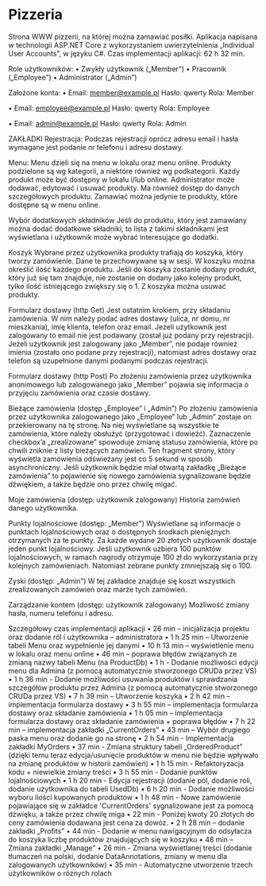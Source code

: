 # Pizzeria
Strona WWW pizzerii, na której można zamawiać posiłki. Aplikacja napisana w technologii ASP.NET Core z wykorzystaniem uwierzytelnienia „Individual User Accounts”, w języku C#. Czas implementacji aplikacji: 62 h 32 min. 

Role użytkowników:
•	Zwykły użytkownik („Member”)
•	Pracownik („Employee”)
•	Administrator („Admin”)

Założone konta:
•    Email: member@example.pl
     Hasło: qwerty
     Rola: Member
     
•    Email: employee@example.pl
     Hasło: qwerty
     Rola: Employee
     
•    Email: admin@example.pl
     Hasło: qwerty
     Rola: Admin
    

ZAKŁADKI
Rejestracja:
Podczas rejestracji oprócz adresu email i hasła wymagane jest podanie nr telefonu i adresu dostawy.


Menu:
Menu dzieli się na menu w lokalu oraz menu online.
Produkty podzielone są wg kategorii, a niektóre również wg podkategorii.
Każdy produkt może być dostępny w lokalu i/lub online.
Administrator może dodawać, edytować i usuwać produkty. Ma również dostęp do danych szczegółowych produktu.
Zamawiać można jedynie te produkty, które dostępne są w menu online. 


Wybór dodatkowych składników
Jeśli do produktu, który jest zamawiany można dodać dodatkowe składniki, to lista z takimi składnikami jest wyświetlana i użytkownik może wybrać interesujące go dodatki.


Koszyk
Wybrane przez użytkownika produkty trafiają do koszyka, który tworzy zamówienie. Dane te przechowywane są w sesji. W koszyku można określić ilość każdego produktu. Jeśli do koszyka zostanie dodany produkt, który już się tam znajduje, nie zostanie on dodany jako kolejny produkt, tylko ilość istniejącego zwiększy się o 1. Z koszyka można usuwać produkty.


Formularz dostawy (http Get)
Jest ostatnim krokiem, przy składaniu zamówienia. W nim należy podać adres dostawy (ulica, nr domu, nr mieszkania), imię klienta, telefon oraz email. Jeżeli użytkownik jest zalogowany to email nie jest podawany (został już podany przy rejestracji). Jeżeli użytkownik jest zalogowany jako „Member”, nie podaje również imienia (zostało ono podane przy rejestracji), natomiast adres dostawy oraz telefon są uzupełnione danymi podanymi podczas rejestracji. 

Formularz dostawy (http Post)
Po złożeniu zamówienia przez użytkownika anonimowego lub zalogowanego jako „Member” pojawia się informacja o przyjęciu zamówienia oraz czasie dostawy.


Bieżące zamówienia (dostęp „Employee” i „Admin”)
Po złożeniu zamówienia przez użytkownika zalogowanego jako „Employee” lub „Admin” zostaje on przekierowany na tę stronę. Na niej wyświetlane są wszystkie te zamówienia, które należy obsłużyć (przygotować i dowieźć). Zaznaczenie checkbox’a „zrealizowane” spowoduje zmianę statusu zamówienia, które po chwili zniknie z listy  bieżących zamówień. Ten fragment strony, który wyświetla zamówienia odświeżany jest co 5 sekund w sposób asynchroniczny. Jeśli użytkownik będzie miał otwartą zakładkę „Bieżące zamówienia” to pojawienie się nowego zamówienia sygnalizowane będzie dźwiękiem, a także będzie ono przez chwilę migać. 


Moje zamówienia (dostęp: użytkownik zalogowany)
Historia zamówień danego użytkownika.


Punkty lojalnościowe (dostęp: „Member”)
Wyświetlane są informacje o punktach lojalnościowych oraz o dostępnych środkach pieniężnych otrzymanych za te punkty.
Za każde wydane 20 złotych użytkownik dostaje jeden punkt lojalnościowy. Jeśli użytkownik uzbiera 100 punktów lojalnościowych,  w ramach nagrody otrzymuje 100 zł do wykorzystania przy kolejnych zamówieniach. Natomiast zebrane punkty zmniejszają się o 100.


Zyski (dostęp: „Admin”)
W tej zakładce znajduje się koszt wszystkich zrealizowanych zamówień oraz marże tych zamówień. 


Zarządzanie kontem (dostęp: użytkownik zalogowany)
Możliwość zmiany hasła, numeru telefonu i adresu.




Szczegółowy czas implementacji aplikacji
•	26 min – inicjalizacja projektu oraz dodanie ról i użytkownika – administratora
•	1 h 25 min – Utworzenie tabeli Menu oraz wypełnienie jej danymi
•	10 h 13 min – wyświetlenie menu w lokalu oraz menu online
•	46 min – poprawa błędów związanych ze zmianą nazwy tabeli Menu (na ProductDb)
•	1 h - Dodanie możliwości edycji menu dla Admina (z pomocą automatycznie stworzonego CRUDa przez VS)
•	1 h 36 min - Dodanie możliwości usuwania produktów i sprawdzania szczegółów produktu przez Admina (z pomocą automatycznie stworzonego CRUDa przez VS)
•	7 h 39 min – Utworzenie koszyka
•	2 h 42 min – implementacja formularza dostawy
•	3 h 55 min – implementacja formularza dostawy oraz składanie zamówienia
•	1 h 05 min – implementacja formularza dostawy oraz składanie zamówienia + poprawa błędów
•	7 h 22 min – implementacja zakładki „CurrentOrders”
•	43 min – Wybór drugiego paska menu oraz dodanie go na stronę
•	2 h 54 min - Implementacja zakładki MyOrders
•	37 min - Zmiana struktury tabeli „OrderedProduct” (dzięki temu teraz edycja/usunięcie produktów w menu nie będzie wpływało na zmianę produktów w historii zamówień)
•	1 h 15 min - Refaktoryzacja kodu + niewielkie zmiany treści
•	3 h 55 min - Dodanie punktów lojalnościowych
•	1 h 20 min - Edycja rejestracji (dodanie pól, dodanie roli, dodanie użytkownika do tabeli UsedDb)
•	6 h 20 min - Dodanie możliwości wyboru ilości kupowanych produktów
•	1 h 48 min - Nowe zamówienie pojawiające się w zakładce 'CurrentOrders' sygnalizowane jest za pomocą dźwięku, a także przez chwilę miga
•	22 min - Poniżej kwoty 20 złotych do ceny zamówienia dodawana jest cena za dowóz.
•	2 h 28 min – dodanie zakładki „Profits”
•	44 min - Dodanie w menu nawigacyjnym do odsyłacza do koszyka liczbę produktów znajdujących się w koszyku
•	48 min – Zmiana zakładki „Manage”
•	26 min - Zmiana wyświetlanej treści (dodanie tłumaczeń na polski, dodanie DataAnnotations, zmiany w menu dla zalogowanych użytkowników)
•	35 min - Automatyczne utworzenie trzech użytkowników o różnych rolach
